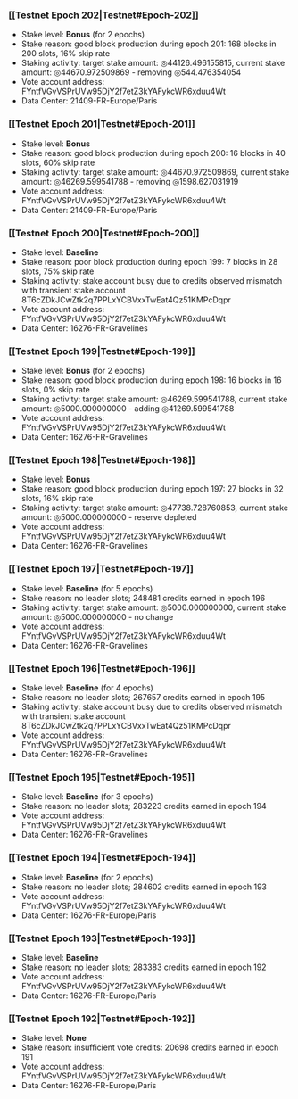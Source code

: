 ### [[Testnet Epoch 202|Testnet#Epoch-202]]
* Stake level: **Bonus** (for 2 epochs)
* Stake reason: good block production during epoch 201: 168 blocks in 200 slots, 16% skip rate
* Staking activity: target stake amount: ◎44126.496155815, current stake amount: ◎44670.972509869 - removing ◎544.476354054
* Vote account address: FYntfVGvVSPrUVw95DjY2f7etZ3kYAFykcWR6xduu4Wt
* Data Center: 21409-FR-Europe/Paris
### [[Testnet Epoch 201|Testnet#Epoch-201]]
* Stake level: **Bonus**
* Stake reason: good block production during epoch 200: 16 blocks in 40 slots, 60% skip rate
* Staking activity: target stake amount: ◎44670.972509869, current stake amount: ◎46269.599541788 - removing ◎1598.627031919
* Vote account address: FYntfVGvVSPrUVw95DjY2f7etZ3kYAFykcWR6xduu4Wt
* Data Center: 21409-FR-Europe/Paris
### [[Testnet Epoch 200|Testnet#Epoch-200]]
* Stake level: **Baseline**
* Stake reason: poor block production during epoch 199: 7 blocks in 28 slots, 75% skip rate
* Staking activity: stake account busy due to credits observed mismatch with transient stake account 8T6cZDkJCwZtk2q7PPLxYCBVxxTwEat4Qz51KMPcDqpr
* Vote account address: FYntfVGvVSPrUVw95DjY2f7etZ3kYAFykcWR6xduu4Wt
* Data Center: 16276-FR-Gravelines
### [[Testnet Epoch 199|Testnet#Epoch-199]]
* Stake level: **Bonus** (for 2 epochs)
* Stake reason: good block production during epoch 198: 16 blocks in 16 slots, 0% skip rate
* Staking activity: target stake amount: ◎46269.599541788, current stake amount: ◎5000.000000000 - adding ◎41269.599541788
* Vote account address: FYntfVGvVSPrUVw95DjY2f7etZ3kYAFykcWR6xduu4Wt
* Data Center: 16276-FR-Gravelines
### [[Testnet Epoch 198|Testnet#Epoch-198]]
* Stake level: **Bonus**
* Stake reason: good block production during epoch 197: 27 blocks in 32 slots, 16% skip rate
* Staking activity: target stake amount: ◎47738.728760853, current stake amount: ◎5000.000000000 - reserve depleted
* Vote account address: FYntfVGvVSPrUVw95DjY2f7etZ3kYAFykcWR6xduu4Wt
* Data Center: 16276-FR-Gravelines
### [[Testnet Epoch 197|Testnet#Epoch-197]]
* Stake level: **Baseline** (for 5 epochs)
* Stake reason: no leader slots; 248481 credits earned in epoch 196
* Staking activity: target stake amount: ◎5000.000000000, current stake amount: ◎5000.000000000 - no change
* Vote account address: FYntfVGvVSPrUVw95DjY2f7etZ3kYAFykcWR6xduu4Wt
* Data Center: 16276-FR-Gravelines
### [[Testnet Epoch 196|Testnet#Epoch-196]]
* Stake level: **Baseline** (for 4 epochs)
* Stake reason: no leader slots; 267657 credits earned in epoch 195
* Staking activity: stake account busy due to credits observed mismatch with transient stake account 8T6cZDkJCwZtk2q7PPLxYCBVxxTwEat4Qz51KMPcDqpr
* Vote account address: FYntfVGvVSPrUVw95DjY2f7etZ3kYAFykcWR6xduu4Wt
* Data Center: 16276-FR-Gravelines
### [[Testnet Epoch 195|Testnet#Epoch-195]]
* Stake level: **Baseline** (for 3 epochs)
* Stake reason: no leader slots; 283223 credits earned in epoch 194
* Vote account address: FYntfVGvVSPrUVw95DjY2f7etZ3kYAFykcWR6xduu4Wt
* Data Center: 16276-FR-Gravelines
### [[Testnet Epoch 194|Testnet#Epoch-194]]
* Stake level: **Baseline** (for 2 epochs)
* Stake reason: no leader slots; 284602 credits earned in epoch 193
* Vote account address: FYntfVGvVSPrUVw95DjY2f7etZ3kYAFykcWR6xduu4Wt
* Data Center: 16276-FR-Europe/Paris
### [[Testnet Epoch 193|Testnet#Epoch-193]]
* Stake level: **Baseline**
* Stake reason: no leader slots; 283383 credits earned in epoch 192
* Vote account address: FYntfVGvVSPrUVw95DjY2f7etZ3kYAFykcWR6xduu4Wt
* Data Center: 16276-FR-Europe/Paris
### [[Testnet Epoch 192|Testnet#Epoch-192]]
* Stake level: **None**
* Stake reason: insufficient vote credits: 20698 credits earned in epoch 191
* Vote account address: FYntfVGvVSPrUVw95DjY2f7etZ3kYAFykcWR6xduu4Wt
* Data Center: 16276-FR-Europe/Paris